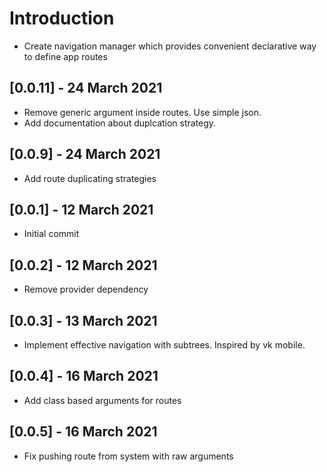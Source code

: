 # Introduction

* Create navigation manager which provides convenient declarative way
to define app routes

## [0.0.11] - 24 March 2021

* Remove generic argument inside routes. Use simple json.
* Add documentation about duplcation strategy.

## [0.0.9] - 24 March 2021

* Add route duplicating strategies

## [0.0.1] - 12 March 2021

* Initial commit

## [0.0.2] - 12 March 2021

* Remove provider dependency

## [0.0.3] - 13 March 2021

* Implement effective navigation with subtrees. Inspired by vk mobile.

## [0.0.4] - 16 March 2021

* Add class based arguments for routes

## [0.0.5] - 16 March 2021

* Fix pushing route from system with raw arguments
